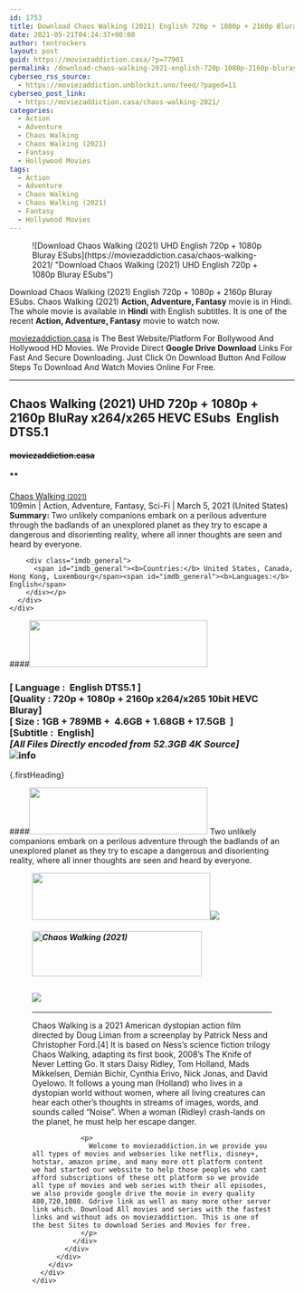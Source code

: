 ```yaml
---
id: 1753
title: Download Chaos Walking (2021) English 720p + 1080p + 2160p Bluray ESubs
date: 2021-05-21T04:24:37+00:00
author: tentrockers
layout: post
guid: https://moviezaddiction.casa/?p=77901
permalink: /download-chaos-walking-2021-english-720p-1080p-2160p-bluray-esubs/
cyberseo_rss_source:
  - https://moviezaddiction.unblockit.uno/feed/?paged=11
cyberseo_post_link:
  - https://moviezaddiction.casa/chaos-walking-2021/
categories:
  - Action
  - Adventure
  - Chaos Walking
  - Chaos Walking (2021)
  - Fantasy
  - Hollywood Movies
tags:
  - Action
  - Adventure
  - Chaos Walking
  - Chaos Walking (2021)
  - Fantasy
  - Hollywood Movies
---
```

<figure class="entry-thumbnail">![Download Chaos Walking (2021) UHD English 720p + 1080p Bluray ESubs](https://moviezaddiction.casa/chaos-walking-2021/ "Download Chaos Walking (2021) UHD English 720p + 1080p Bluray ESubs")  
</figure> 

Download Chaos Walking (2021) English 720p + 1080p + 2160p Bluray ESubs. Chaos Walking (2021)&nbsp;**Action, Adventure, Fantasy** movie is in Hindi. The whole movie is available in **Hindi** with English subtitles. It is one of the recent **Action, Adventure, Fantasy** movie to watch now.

[moviezaddiction.casa](https://moviezaddiction.casa) is The Best Website/Platform For Bollywood And Hollywood HD Movies. We Provide Direct **Google Drive Download** Links For Fast And Secure Downloading. Just Click On Download Button And Follow Steps To Download And Watch Movies Online For Free.

* * *

## <span>Chaos Walking (2021) UHD 720p + 1080p + 2160p BluRay x264/x265 HEVC ESubs&nbsp; English DTS5.1&nbsp;</span>

#### <span>~~moviezaddiction.casa~~</span>

#### **</p> 

<div class="imdb_container">
  <div>
    <div class="imdb_dark">
      <div class="imdb_right">
        <span id="movie_title"><a href="https://www.imdb.com/title/tt2076822" target="_blank" rel="noopener">Chaos Walking<small> (2021)</small></a></span><br /> <span id="genres">109min | Action, Adventure, Fantasy, Sci-Fi | March 5, 2021 (United States)</span> <span id="summary"><b>Summary: </b>Two unlikely companions embark on a perilous adventure through the badlands of an unexplored planet as they try to escape a dangerous and disorienting reality, where all inner thoughts are seen and heard by everyone.</span></p> 
        
        <div class="imdb_general">
          <span id="imdb_general"><b>Countries:</b> United States, Canada, Hong Kong, Luxembourg</span><span id="imdb_general"><b>Languages:</b> English</span>
        </div></p>
      </div>
    </div>
  </div>
</div>

</b></h4> 

####<img loading="lazy" class="aligncenter" src="https:///moviezaddiction.casa/wp-content/uploads/2018/02/Media-Info.png?zoom=0.8099999785423279&resize=315%2C83&ssl=1" srcset="https://moviezaddiction.casa//wp-content/uploads/2018/02/Media-Info.png?zoom=0.8999999761581421&resize=315%2C83&ssl=1" width="315" height="83" /> 

### <span><span><strong>[ Language :&nbsp; English DTS5.1</strong>&nbsp;]</span><br /><span>[Quality : 720p + 1080p + 2160p x264/x265 10bit HEVC&nbsp; Bluray]</span><br /><span>[ Size : 1GB + 789MB +&nbsp; 4.6GB + 1.68GB + 17.5GB&nbsp; ]</span><br /><span>[Subtitle :&nbsp; English]<br /><span><em>[All Files Directly encoded from 52.3GB 4K Source]</em></span><br /></span></span><img src="https://i.imgur.com/AusysgD.png" alt="info" usemap="#workmap" /> </p> 

<map name="workmap">
  <area alt="imdb" coords="0,0,80,40" shape="rect" href="https://www.imdb.com/title/tt2076822/" target="_blank" />
  
  <area alt="youtube" coords="100,0,180,40" shape="rect" href="https://www.youtube.com/watch?v=nRf4ZgzHoVw" target="_blank" />
</map> {.firstHeading}

####<img loading="lazy" class="aligncenter" src="https://moviezaddiction.casa//wp-content/uploads/2018/02/Plot.jpeg?zoom=0.8099999785423279&resize=315%2C83&ssl=1" srcset="https://moviezaddiction.casa//wp-content/uploads/2018/02/Plot.jpeg?zoom=0.8999999761581421&resize=315%2C83&ssl=1" width="315" height="83" /> <span>Two unlikely companions embark on a perilous adventure through the badlands of an unexplored planet as they try to escape a dangerous and disorienting reality, where all inner thoughts are seen and heard by everyone.</span>

<div class="wp-block-image">
  <figure class="aligncenter is-resized"><img loading="lazy" class="aligncenter" src="https://i1.wp.com/moviezaddiction.casa/wp-content/uploads/2018/02/Screenshots-Button.png?zoom=0.8099999785423279&resize=315%2C83&ssl=1" srcset="https://moviezaddiction.casa//wp-content/uploads/2018/02/Screenshots-Button.png?zoom=0.8999999761581421&resize=315%2C83&ssl=1" width="315" height="83" /><img src="https://1.bp.blogspot.com/-DccirZsZ4ck/YKauMfYjXwI/AAAAAAAACKA/MV2rwjyFx7YPoLn6nEkWzhSWWbFFme0ZwCLcBGAsYHQ/s16000/Chaos%2BWalking%2B%25282021%2529%2BUHD%2B1080p%2BBluray%2Bx264%2BEnglish%2BDTS5.1%2BESubs%2B%255BWww.MoviezAddiction.casa%255D_s.jpg" /></p> 
  
  <h4 class="summary_text">
    <em><img loading="lazy" class="aligncenter" src="https://i2.wp.com/moviezaddiction.casa/wp-content/uploads/2018/02/Download-Button-1.png?zoom=0.8099999785423279&resize=300%2C80&ssl=1" srcset="https://i2.wp.com/moviezaddiction.casa/wp-content/uploads/2018/02/Download-Button-1.png?zoom=0.8999999761581421&resize=300%2C80&ssl=1" alt="Chaos Walking (2021)" width="300" height="80" /></em>
  </h4>
  
  <h2>
    <img class="aligncenter" src="https://i.imgur.com/Ds7bb.gif" />
  </h2>
  
  <hr />
  
  <div class="mod" data-md="50" data-hveid="250" data-ved="0ahUKEwi-7dnvqo7WAhXLsFQKHTILBKEQkCkI-gEoAzAn">
    <div class="_cgc kno-fb-ctx" data-hveid="251" data-ved="0ahUKEwi-7dnvqo7WAhXLsFQKHTILBKEQziAI-wEoADAn">
      <div class="r-iH9cFH0n0MiE">
        <div class="mod" data-md="50" data-hveid="228" data-ved="0ahUKEwjniJq86tTWAhULK48KHU9mChkQkCkI5AEoBDAh">
          <div class="_cgc kno-fb-ctx" data-hveid="229" data-ved="0ahUKEwjniJq86tTWAhULK48KHU9mChkQziAI5QEoADAh">
            <div class="r-iwKCMzMr_HBQ">
              <div class="overviewContainer ng-star-inserted">
                <p>
                  Chaos Walking is a 2021 American dystopian action film directed by Doug Liman from a screenplay by Patrick Ness and Christopher Ford.[4] It is based on Ness’s science fiction trilogy Chaos Walking, adapting its first book, 2008’s The Knife of Never Letting Go. It stars Daisy Ridley, Tom Holland, Mads Mikkelsen, Demián Bichir, Cynthia Erivo, Nick Jonas, and David Oyelowo. It follows a young man (Holland) who lives in a dystopian world without women, where all living creatures can hear each other’s thoughts in streams of images, words, and sounds called “Noise”. When a woman (Ridley) crash-lands on the planet, he must help her escape danger.
                </p>
                
                <p>
                  Welcome to moviezaddiction.in we provide you all types of movies and webseries like netflix, disney+, hotstar, amazon prime, and many more ott platform content we had started our webssite to help those peoples who cant afford subscriptions of these ott platform so we provide all type of movies and web series with their all episodes, we also provide google drive the movie in every quality 480,720,1080. Gdrive link as well as many more other server link which. Download All movies and series with the fastest links and without ads on moviezaddiction. This is one of the best Sites to download Series and Movies for free.
                </p>
              </div>
            </div>
          </div>
        </div>
      </div>
    </div>
  </div></figure>
</div>